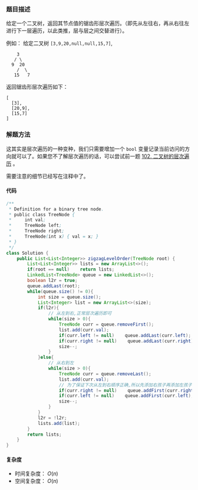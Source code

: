 ### 题目描述

给定一个二叉树，返回其节点值的锯齿形层次遍历。（即先从左往右，再从右往左进行下一层遍历，以此类推，层与层之间交替进行）。

例如：
给定二叉树 `[3,9,20,null,null,15,7]`,

```
    3
   / \
  9  20
    /  \
   15   7
```

返回锯齿形层次遍历如下：

```
[
  [3],
  [20,9],
  [15,7]
]
```



### 解题方法

这其实是层次遍历的一种变种，我们只需要增加一个 `bool` 变量记录当前访问的方向就可以了。如果您不了解层次遍历的话，可以尝试前一题 [102. 二叉树的层次遍历](https://leetcode-cn.com/problems/binary-tree-level-order-traversal/) 。

需要注意的细节已经写在注释中了。

#### 代码

```java
/**
 * Definition for a binary tree node.
 * public class TreeNode {
 *     int val;
 *     TreeNode left;
 *     TreeNode right;
 *     TreeNode(int x) { val = x; }
 * }
 */
class Solution {
    public List<List<Integer>> zigzagLevelOrder(TreeNode root) {
        List<List<Integer>> lists = new ArrayList<>();
        if(root == null)    return lists;
        LinkedList<TreeNode> queue = new LinkedList<>();
        boolean l2r = true;
        queue.addLast(root);
        while(queue.size() != 0){
            int size = queue.size();
            List<Integer> list = new ArrayList<>(size);
            if(l2r){
                // 从左到右,正常层次遍历即可
                while(size > 0){
                    TreeNode curr = queue.removeFirst();
                    list.add(curr.val);
                    if(curr.left != null)    queue.addLast(curr.left);
                    if(curr.right != null)    queue.addLast(curr.right);
                    size--;
                }
            }else{
                // 从右到左
                while(size > 0){
                    TreeNode curr = queue.removeLast();
                    list.add(curr.val);
                    // 为了保证下次从左到右顺序正确,所以先添加右孩子再添加左孩子
                    if(curr.right != null)    queue.addFirst(curr.right);
                    if(curr.left != null)    queue.addFirst(curr.left);
                    size--;
                }
            }
            l2r = !l2r;
            lists.add(list);
        }
        return lists;
    }
}
```

#### 复杂度

- 时间复杂度： $O(n)$
- 空间复杂度： $O(n)$

